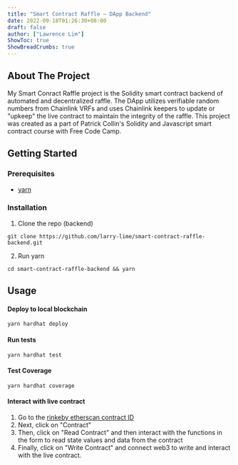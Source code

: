 ```yaml
---
title: "Smart Contract Raffle – DApp Backend"
date: 2022-09-18T01:26:30+08:00
draft: false
author: ["Lawrence Lim"]
ShowToc: true
ShowBreadCrumbs: true
---
```


## About The Project

My Smart Conract Raffle project is the Solidity smart contract backend of automated and decentralized raffle. The DApp utilizes verifiable random numbers from Chainlink VRFs and uses Chainlink keepers to update or "upkeep" the live contract to maintain the integrity of the raffle. This project was created as a part of Patrick Collin's Solidity and Javascript smart contract course with Free Code Camp.

## Getting Started

### Prerequisites

* [yarn](https://classic.yarnpkg.com/lang/en/docs/install/)

### Installation

1. Clone the repo (backend)
```shell
git clone https://github.com/larry-lime/smart-contract-raffle-backend.git
```
2. Run yarn
```shell
cd smart-contract-raffle-backend && yarn
```

## Usage

####  Deploy to local blockchain
  ```shell
  yarn hardhat deploy
  ```
####  Run tests
  ```shell
  yarn hardhat test
  ```
####  Test Coverage
  ```shell
  yarn hardhat coverage
  ```
####  Interact with live contract

1. Go to the [rinkeby etherscan contract ID](https://rinkeby.etherscan.io/address/0xB2Bf3C63C8aFD537a76fD346Ab88a24B6C76aAf5) 
2. Next, click on "Contract"
3. Then, click on "Read Contract" and then interact with the functions in the form to read state values and data from the contract
4. Finally, click on "Write Contract" and connect web3 to write and interact with the live contract.

